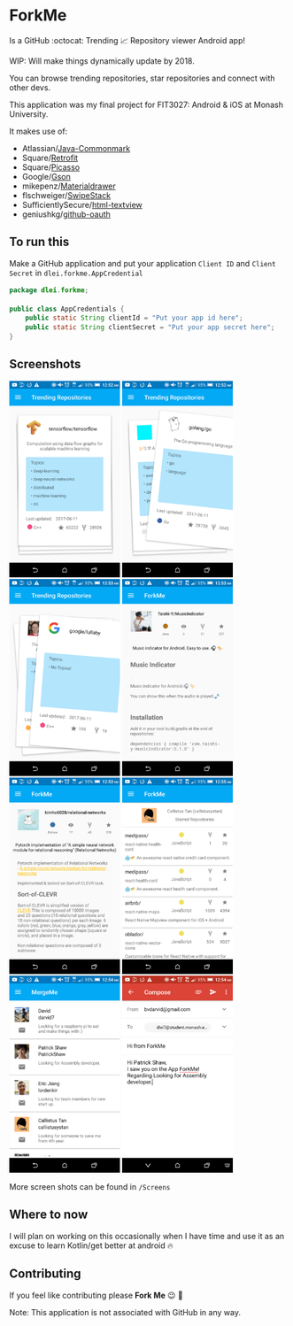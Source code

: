 # ForkMe 

Is a GitHub :octocat: Trending 📈 Repository viewer Android app!

WIP: Will make things dynamically update by 2018.

You can browse trending repositories, star repositories and connect with other devs.

This application was my final project for FIT3027: Android & iOS at Monash University.

It makes use of:

- Atlassian/[Java-Commonmark](https://github.com/atlassian/commonmark-java)
- Square/[Retrofit](https://github.com/square/retrofit)
- Square/[Picasso](https://github.com/square/picasso)
- Google/[Gson](https://github.com/google/gson)
- mikepenz/[Materialdrawer](https://github.com/mikepenz/MaterialDrawer)
- flschweiger/[SwipeStack](https://github.com/flschweiger/SwipeStack)
- SufficientlySecure/[html-textview](https://github.com/SufficientlySecure/html-textview)
- geniushkg/[github-oauth](https://github.com/geniushkg/github-oauth)

## To run this

Make a GitHub application and put your application `Client ID` and `Client Secret` in `dlei.forkme.AppCredential`

```java
package dlei.forkme;

public class AppCredentials {
    public static String clientId = "Put your app id here";
    public static String clientSecret = "Put your app secret here";
}
```

## Screenshots

<div>
 <img src="/Screens/TrendingRepositories_1.png" width="200">
 <img src="/Screens/TrendingRepositories_2.png" width="200">
 <img src="/Screens/TrendingRepositories_3.png" width="200">
 <img src="/Screens/RepositoryView_1.png" width="200">
 <img src="/Screens/RepositoryView_2.png" width="200">
 <img src="/Screens/UserView_1.png" width="200">
 <img src="/Screens/MergeMeView.png" width="200">
 <img src="/Screens/ContactEmail.png" width="200">
</div>

More screen shots can be found in `/Screens`

## Where to now

I will plan on working on this occasionally when I have time and use it as an excuse to learn Kotlin/get better at android :fire:

## Contributing

If you feel like contributing please **Fork Me** :wink: 🎉

Note: This application is not associated with GitHub in any way.
